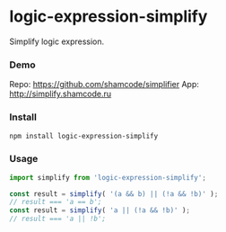 # logic-expression-simplify

Simplify logic expression. 

### Demo 
Repo: https://github.com/shamcode/simplifier
App: http://simplify.shamcode.ru

### Install
```bash
npm install logic-expression-simplify
```

### Usage 
```js
import simplify from 'logic-expression-simplify';

const result = simplify( '(a && b) || (!a && !b)' );
// result === 'a == b';
const result = simplify( 'a || (!a && !b)' );
// result === 'a || !b';
```
